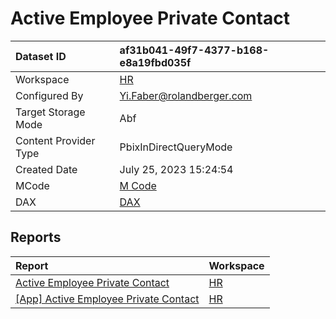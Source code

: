



# Active Employee Private Contact

|Dataset ID|af31b041-49f7-4377-b168-e8a19fbd035f|
| :--- | :--- |
|Workspace|[HR](../Workspaces/HR.md)|
|Configured By|Yi.Faber@rolandberger.com|
|Target Storage Mode|Abf|
|Content Provider Type|PbixInDirectQueryMode|
|Created Date|July 25, 2023 15:24:54|
|MCode|[M Code](./Active-Employee-Private-Contact/mcode.md)|
|DAX|[DAX](./Active-Employee-Private-Contact/dax.md)|

## Reports

|Report|Workspace|
| :--- | :--- |
|[Active Employee Private Contact](../Reports/Active-Employee-Private-Contact.md)|[HR](../Workspaces/HR.md)|
|[[App] Active Employee Private Contact](../Reports/[App]-Active-Employee-Private-Contact.md)|[HR](../Workspaces/HR.md)|
